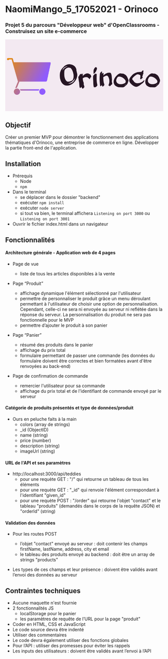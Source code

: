 # NaomiMango_5_17052021 - Orinoco

### Projet 5 du parcours "Développeur web" d'OpenClassrooms - Construisez un site e-commerce

![Logo](https://raw.githubusercontent.com/NaoDevWeb31/NaomiMango_5_17052021/main/frontend/img/logo.png)

## Objectif

Créer un premier MVP pour démontrer le fonctionnement des applications thématiques d'Orinoco, une entreprise de commerce en ligne. Développer la partie front-end de l'application.

## Installation

- Prérequis
  - Node
  - `npm`
- Dans le terminal
  - se déplacer dans le dossier "backend"
  - exécuter `npm install`
  - exécuter `node server`
  - si tout va bien, le terminal affichera `Listening on port 3000` ou `Listening on port 3001`
- Ouvrir le fichier index.html dans un navigateur

## Fonctionnalités

#### Architecture générale - Application web de 4 pages

- Page de vue

  - liste de tous les articles disponibles à la vente

- Page “Produit”

  - affichage dynamique l'élément sélectionné par l'utilisateur
  - permettre de personnaliser le produit grâce un menu déroulant permettant à l'utilisateur de choisir une option de personnalisation. Cependant, celle-ci ne sera ni envoyée au serveur ni reflétée dans la réponse du serveur. La personnalisation du produit ne sera pas fonctionnelle pour le MVP
  - permettre d’ajouter le produit à son panier

- Page “Panier”

  - résumé des produits dans le panier
  - affichage du prix total
  - formulaire permettant de passer une commande (les données du formulaire doivent être correctes et bien formatées avant d'être renvoyées au back-end)

- Page de confirmation de commande
  - remercier l'utilisateur pour sa commande
  - affichage du prix total et de l'identifiant de commande envoyé par le serveur

#### Catégorie de produits présentés et type de données/produit

- Ours en peluche faits à la main
  - colors (array de strings)
  - \_id (ObjectID)
  - name (string)
  - price (number)
  - description (string)
  - imageUrl (string)

#### URL de l'API et ses paramètres

- http://localhost:3000/api/teddies
  - pour une requète GET : "/" qui retourne un tableau de tous les éléments
  - pour une requète GET : "\_id" qui renvoie l'élément correspondant à l'identifiant "given_id"
  - pour une requète POST : "/order" qui retourne l'objet "contact" et le tableau "produits" (demandés dans le corps de la requête JSON) et "orderId" (string)

#### Validation des données

- Pour les routes POST

  - l’objet "contact" envoyé au serveur : doit contenir les champs firstName, lastName, address, city et email
  - le tableau des produits envoyé au backend : doit être un array de strings "products"

- Les types de ces champs et leur présence : doivent être validés avant l’envoi des données au serveur

## Contraintes techniques

- Aucune maquette n'est fournie
- 2 fonctionnalités JS
  - localStorage pour le panier
  - les paramètres de requête de l’URL pour la page "produit"
- Coder en HTML, CSS et JavaScript
- Le code source devra être indenté
- Utiliser des commentaires
- Le code devra également utiliser des fonctions globales
- Pour l’API : utiliser des promesses pour éviter les rappels
- Les inputs des utilisateurs : doivent être validés avant l’envoi à l’API
